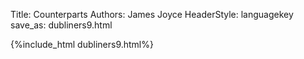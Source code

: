 Title: Counterparts
Authors: James Joyce
HeaderStyle: languagekey
save_as: dubliners9.html

{%include_html dubliners9.html%}

